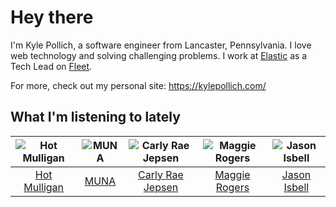 # Hey there


I'm Kyle Pollich, a software engineer from Lancaster, Pennsylvania. I love web technology and solving challenging problems.
I work at [Elastic](https://www.elastic.co/) as a Tech Lead on [Fleet](https://www.elastic.co/guide/en/fleet/current/fleet-overview.html).

For more, check out my personal site: https://kylepollich.com/

## What I'm listening to lately

<!-- begin artists -->
  |![Hot Mulligan](https://i.scdn.co/image/ab6761610000f178ba1ce18b6a63e392b4d66e9e)|![MUNA](https://i.scdn.co/image/ab6761610000f178eff80f0e9a1932555d15cd74)|![Carly Rae Jepsen](https://i.scdn.co/image/ab6761610000f1785af2a316744be4d785d5d0c1)|![Maggie Rogers](https://i.scdn.co/image/ab6761610000f178c8167bcebaf508dc6c3459b1)|![Jason Isbell](https://i.scdn.co/image/ab6761610000f1784d03c4e0dacde5c1702c7c2f)|
  |:---:|:---:|:---:|:---:|:---:|
  |[Hot Mulligan](https://open.spotify.com/artist/1lKZzN2d4IqiEYxyECIEHI)|[MUNA](https://open.spotify.com/artist/6xdRb2GypJ7DqnWAI2mHGn)|[Carly Rae Jepsen](https://open.spotify.com/artist/6sFIWsNpZYqfjUpaCgueju)|[Maggie Rogers](https://open.spotify.com/artist/4NZvixzsSefsNiIqXn0NDe)|[Jason Isbell](https://open.spotify.com/artist/3Q8wgwyVVv0z4UEh1HB0KY)|
<!-- end artists -->
